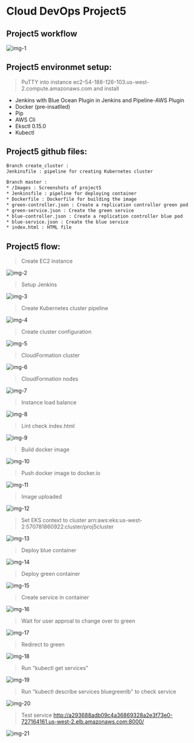 # Cloud DevOps Project5

## Project5 workflow

![img-1](Images/Workflow.jpg)

## Project5 environmet setup:

> PuTTY into instance ec2-54-188-126-103.us-west-2.compute.amazonaws.com and install

* Jenkins with Blue Ocean Plugin in Jenkins and Pipeline-AWS Plugin
* Docker (pre-insatlled)
* Pip
* AWS Cli
* Eksctl 0.15.0
* Kubectl

## Project5 github files:
```sh
Branch create_cluster :
Jenkinsfile : pipeline for creating Kubernetes cluster

Branch master :
* /Images : Screenshots of project5 
* Jenkinsfile : pipeline for deploying container
* Dockerfile : Dockerfile for building the image 
* green-controller.json : Create a replication controller green pod
* green-service.json : Create the green service
* blue-controller.json : Create a replication controller blue pod
* blue-service.json : Create the blue service
* index.html : HTML file
```

## Project5 flow:

> Create EC2 instance

![img-2](Images/Instance.jpg)

> Setup Jenkins

![img-3](Images/Jenkins.jpg)

> Create Kubernetes cluster pipeline

![img-4](Images/Create_Kubernetes_cluster_pipeline.jpg)

> Create cluster configuration

![img-5](Images/Create_cluster_configuration.jpg)

> CloudFormation cluster

![img-6](Images/CloudFormation_cluster.jpg)

> CloudFormation nodes

![img-7](Images/CloudFormation_nodes.jpg)

> Instance load balance

![img-8](Images/Instance_load_balance.jpg)

> Lint check index.html

![img-9](Images/Stage_lint_checkHTML.jpg)

> Build docker image

![img-10](Images/Stage_build_docker_image.jpg)

> Push docker image to docker.io

![img-11](Images/Stage_push_dockerhub.jpg)

> Image uploaded

![img-12](Images/Docker.jpg)

> Set EKS context to cluster arn:aws:eks:us-west-2:570781860922:cluster/proj5cluster

![img-13](Images/Stage_set_EKS_cluster.jpg)

> Deploy blue container

![img-14](Images/Stage_deploy_blue_container.jpg)

> Deploy green container

![img-15](Images/Stage_deploy_green_container.jpg)

> Create service in container

![img-16](Images/Stage_create_service_in_container.jpg)

> Wait for user approal to change over to green 

![img-17](Images/Stage_user_approval_to_change.jpg)

> Redirect to green 

![img-18](Images/Stage_redirect_to_green.jpg)

> Run "kubectl get services"

![img-19](Images/URL.png)

> Run "kubectl describe services bluegreenlb" to check service

![img-20](Images/URL1.png)

> Test service http://a293688adb09c4a36869328a2e3f73e0-727164161.us-west-2.elb.amazonaws.com:8000/

![img-21](Images/Mysite.jpg)

